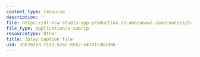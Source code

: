 ```yaml
---
content_type: resource
description: ''
file: https://ol-ocw-studio-app-production.s3.amazonaws.com/courses/2-71-optics-spring-2009/3b8702e371a15c8c85b2e4781c367086_OWgogzEUC5E.vtt
file_type: application/x-subrip
resourcetype: Other
title: 3play caption file
uid: 3b8702e3-71a1-5c8c-85b2-e4781c367086
---
```

